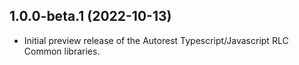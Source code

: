 ## 1.0.0-beta.1 (2022-10-13)

- Initial preview release of the Autorest Typescript/Javascript RLC Common libraries.  
